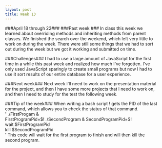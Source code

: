 ```yaml
---
layout: post
title: Week 13
---
```


###April 18 through 22###
###Past week ###
In class this week we learned about overriding methods and inheriting methods from parent classes. We  finished the search over the weekend, which left very little to work on during the week. There were still some things that we had to sort out during the week but we got it working and submitted on time. 

###Challenges###
I had to use a large amount of JavaScript for the first time in a while this past week and realized how much I've forgotten. I've only used JavaScript sparingly to create small programs but now I had to use it sort results of our entire database for a  user experience. 

###Next week###
Next week I'll need to work on the presentation material for the project, and then I have some more projects that I need to work on, and then I need to study for the test the following week.

###Tip of the week###
When writing a bash script ! gets the PID of the last command, which allows you to check the status of that command.       
'
./FirstProgam &     
FirstProgramPid=$!     
./SecondProgram &     
SecondProgramPid=$!     
wait $FirstProgramPid      
kill $SecondProgramPid     
'
This code will wait for the first program to finish and will then kill the second program.      

